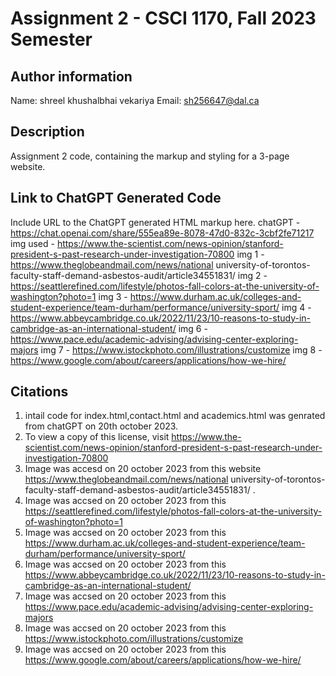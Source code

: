 # Assignment 2 - CSCI 1170, Fall 2023 Semester

## Author information

Name: shreel khushalbhai vekariya
Email: sh256647@dal.ca

## Description

Assignment 2 code, containing the markup and styling for a 3-page website.

## Link to ChatGPT Generated Code

Include URL to the ChatGPT generated HTML markup here.
chatGPT  - https://chat.openai.com/share/555ea89e-8078-47d0-832c-3cbf2fe71217
img used - https://www.the-scientist.com/news-opinion/stanford-president-s-past-research-under-investigation-70800
img 1 - https://www.theglobeandmail.com/news/national university-of-torontos-faculty-staff-demand-asbestos-audit/article34551831/
img 2 - https://seattlerefined.com/lifestyle/photos-fall-colors-at-the-university-of-washington?photo=1
img 3 - https://www.durham.ac.uk/colleges-and-student-experience/team-durham/performance/university-sport/
img 4 - https://www.abbeycambridge.co.uk/2022/11/23/10-reasons-to-study-in-cambridge-as-an-international-student/
img 6 - https://www.pace.edu/academic-advising/advising-center-exploring-majors
img 7 - https://www.istockphoto.com/illustrations/customize
img 8 - https://www.google.com/about/careers/applications/how-we-hire/
## Citations

1. intail code for index.html,contact.html and academics.html was genrated from chatGPT on 20th october 2023.
2. To view a copy of this license, visit https://www.the-scientist.com/news-opinion/stanford-president-s-past-research-under-investigation-70800
3. Image was accesd on 20 october 2023 from this website https://www.theglobeandmail.com/news/national university-of-torontos-faculty-staff-demand-asbestos-audit/article34551831/ .
4. Image was accsed on 20 october 2023 from this https://seattlerefined.com/lifestyle/photos-fall-colors-at-the-university-of-washington?photo=1
5. Image was accsed on 20 october 2023 from this https://www.durham.ac.uk/colleges-and-student-experience/team-durham/performance/university-sport/
6. Image was accsed on 20 october 2023 from this https://www.abbeycambridge.co.uk/2022/11/23/10-reasons-to-study-in-cambridge-as-an-international-student/
7. Image was accsed on 20 october 2023 from this https://www.pace.edu/academic-advising/advising-center-exploring-majors
8. Image was accsed on 20 october 2023 from this https://www.istockphoto.com/illustrations/customize
9. Image was accsed on 20 october 2023 from this https://www.google.com/about/careers/applications/how-we-hire/
